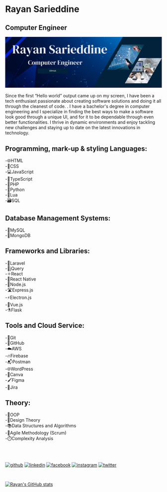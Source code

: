 # Rayan Sarieddine

## Computer Engineer

![Intro Card](https://github.com/Rayan-Sarieddine/Rayan-Sarieddine/blob/main/header-github.png)

Since the first “Hello world” output came up on my screen, I have been a tech enthusiast passionate about creating software solutions and doing it all through the cleanest of code.
. I have a bachelor's degree in computer engineering and I specialize in finding the best ways to make a software look good through a unique UI, and for it to be dependable through even better functionalities. I thrive in dynamic environments and enjoy tackling new challenges and staying up to date on the latest innovations in technology.

## Programming, mark-up & styling Languages:

-🌐HTML   
-🎨CSS  
-💻JavaScript    
-📘TypeScript    
-🐘PHP    
-🐍Python   
-🌙Lua   
-🗃️SQL    

## Database Management Systems:

-🐬MySQL  
-🍃MongoDB    

## Frameworks and Libraries:

-🌟Laravel   
-🎯jQuery   
-⚛️React   
-📱React Native   
-🚀Node.js   
-🛣️Express.js   
-⚡Electron.js   
-🌿Vue.js   
-⚗️Flask   

## Tools and Cloud Service:

-🌿Git   
-🐙GitHub   
-☁️AWS    
-🔥Firebase    
-📬Postman   
-🌐WordPress    
-🎨Canva    
-🖌️Figma    
-🚀Jira    

## Theory:

-🧱OOP   
-📐Design Theory   
-📚Data Structures and Algorithms    
-🏃Agile Methodology (Scrum)    
-⏱️Complexity Analysis    

<br><br>

[<img src='https://cdn.jsdelivr.net/npm/simple-icons@3.0.1/icons/github.svg' alt='github' height='40'>](https://github.com/https://github.com/Rayan-Sarieddine) [<img src='https://cdn.jsdelivr.net/npm/simple-icons@3.0.1/icons/linkedin.svg' alt='linkedin' height='40'>](https://www.linkedin.com/in/https://www.linkedin.com/in/rayan-sarieddine/) [<img src='https://cdn.jsdelivr.net/npm/simple-icons@3.0.1/icons/facebook.svg' alt='facebook' height='40'>](https://www.facebook.com/https://www.facebook.com/rayan.sarieddine.5?mibextid=ZbWKwL) [<img src='https://cdn.jsdelivr.net/npm/simple-icons@3.0.1/icons/instagram.svg' alt='instagram' height='40'>](https://www.instagram.com/https://instagram.com/rayan_sd_?igshid=OGQ5ZDc2ODk2ZA==/) [<img src='https://cdn.jsdelivr.net/npm/simple-icons@3.0.1/icons/twitter.svg' alt='twitter' height='40'>](https://twitter.com/https://twitter.com/RayanSd3?t=--nlSmG1NaQ3dObmUFdbWA&s=08)

<br>

[![Rayan's GitHub stats](https://github-readme-stats.vercel.app/api?username=rayan-sarieddine)](https://github.com/anuraghazra/github-readme-stats)
